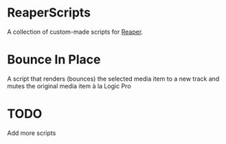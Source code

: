 # ReaperScripts
A collection of custom-made scripts for [Reaper](https://www.reaper.fm/).

# Bounce In Place
A script that renders (bounces) the selected media item to a new track and mutes the original media item à la Logic Pro

# TODO
Add more scripts
